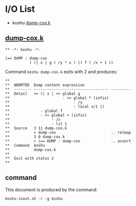 # I/O List

- koshu [dump-cox.k](#dump-coxk)



## [dump-cox.k](dump-cox.k)

```
** -*- koshu -*-

|== DUMP : dump-cox
           ( (| x | g ( /y * x ) |) f ( /x + 1 ))
```

Command `koshu dump-cox.k` exits with 2 and produces:

```
**
**  ABORTED  Dump content expression
**  -------- ---------------------------------- ---------
**  Detail   >> (| x | >> global g
**                        - >> global * (infix)
**                             - /y
**                             - local x/1 |)
**              - global f
**              - >> global + (infix)
**                   - /x
**                   - lit 1
**  Source   3 11 dump-cox.k
**           > dump-cox                         .. relmap
**           3 0 dump-cox.k
**           > |== DUMP : dump-cox              .. assert
**  Command  koshu
**           dump-cox.k
**
**  Exit with status 2
**
```



## command

This document is produced by the command:

```
koshu-inout.sh -r -g koshu
```

